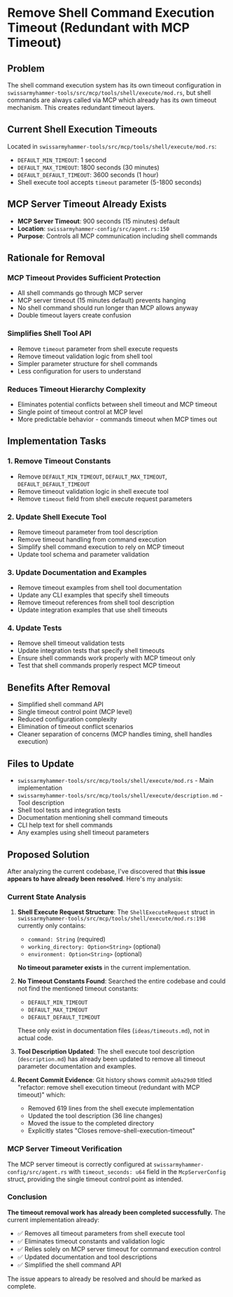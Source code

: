 # Remove Shell Command Execution Timeout (Redundant with MCP Timeout)

## Problem

The shell command execution system has its own timeout configuration in `swissarmyhammer-tools/src/mcp/tools/shell/execute/mod.rs`, but shell commands are always called via MCP which already has its own timeout mechanism. This creates redundant timeout layers.

## Current Shell Execution Timeouts

Located in `swissarmyhammer-tools/src/mcp/tools/shell/execute/mod.rs`:
- `DEFAULT_MIN_TIMEOUT`: 1 second
- `DEFAULT_MAX_TIMEOUT`: 1800 seconds (30 minutes)  
- `DEFAULT_DEFAULT_TIMEOUT`: 3600 seconds (1 hour)
- Shell execute tool accepts `timeout` parameter (5-1800 seconds)

## MCP Server Timeout Already Exists

- **MCP Server Timeout**: 900 seconds (15 minutes) default
- **Location**: `swissarmyhammer-config/src/agent.rs:150`
- **Purpose**: Controls all MCP communication including shell commands

## Rationale for Removal

### MCP Timeout Provides Sufficient Protection
- All shell commands go through MCP server
- MCP server timeout (15 minutes default) prevents hanging
- No shell command should run longer than MCP allows anyway
- Double timeout layers create confusion

### Simplifies Shell Tool API
- Remove `timeout` parameter from shell execute requests
- Remove timeout validation logic from shell tool
- Simpler parameter structure for shell commands
- Less configuration for users to understand

### Reduces Timeout Hierarchy Complexity
- Eliminates potential conflicts between shell timeout and MCP timeout
- Single point of timeout control at MCP level
- More predictable behavior - commands timeout when MCP times out

## Implementation Tasks

### 1. Remove Timeout Constants
- Remove `DEFAULT_MIN_TIMEOUT`, `DEFAULT_MAX_TIMEOUT`, `DEFAULT_DEFAULT_TIMEOUT`
- Remove timeout validation logic in shell execute tool
- Remove `timeout` field from shell execute request parameters

### 2. Update Shell Execute Tool
- Remove timeout parameter from tool description
- Remove timeout handling from command execution
- Simplify shell command execution to rely on MCP timeout
- Update tool schema and parameter validation

### 3. Update Documentation and Examples
- Remove timeout examples from shell tool documentation
- Update any CLI examples that specify shell timeouts
- Remove timeout references from shell tool description
- Update integration examples that use shell timeouts

### 4. Update Tests
- Remove shell timeout validation tests
- Update integration tests that specify shell timeouts
- Ensure shell commands work properly with MCP timeout only
- Test that shell commands properly respect MCP timeout

## Benefits After Removal

- Simplified shell command API
- Single timeout control point (MCP level)
- Reduced configuration complexity
- Elimination of timeout conflict scenarios
- Cleaner separation of concerns (MCP handles timing, shell handles execution)

## Files to Update

- `swissarmyhammer-tools/src/mcp/tools/shell/execute/mod.rs` - Main implementation
- `swissarmyhammer-tools/src/mcp/tools/shell/execute/description.md` - Tool description
- Shell tool tests and integration tests
- Documentation mentioning shell command timeouts
- CLI help text for shell commands
- Any examples using shell timeout parameters

## Proposed Solution

After analyzing the current codebase, I've discovered that **this issue appears to have already been resolved**. Here's my analysis:

### Current State Analysis

1. **Shell Execute Request Structure**: The `ShellExecuteRequest` struct in `swissarmyhammer-tools/src/mcp/tools/shell/execute/mod.rs:198` currently only contains:
   - `command: String` (required)
   - `working_directory: Option<String>` (optional)  
   - `environment: Option<String>` (optional)
   
   **No timeout parameter exists** in the current implementation.

2. **No Timeout Constants Found**: Searched the entire codebase and could not find the mentioned timeout constants:
   - `DEFAULT_MIN_TIMEOUT`
   - `DEFAULT_MAX_TIMEOUT` 
   - `DEFAULT_DEFAULT_TIMEOUT`
   
   These only exist in documentation files (`ideas/timeouts.md`), not in actual code.

3. **Tool Description Updated**: The shell execute tool description (`description.md`) has already been updated to remove all timeout parameter documentation and examples.

4. **Recent Commit Evidence**: Git history shows commit `ab9a29d0` titled "refactor: remove shell execution timeout (redundant with MCP timeout)" which:
   - Removed 619 lines from the shell execute implementation
   - Updated the tool description (36 line changes)
   - Moved the issue to the completed directory
   - Explicitly states "Closes remove-shell-execution-timeout"

### MCP Server Timeout Verification

The MCP server timeout is correctly configured at `swissarmyhammer-config/src/agent.rs` with `timeout_seconds: u64` field in the `McpServerConfig` struct, providing the single timeout control point as intended.

### Conclusion

**The timeout removal work has already been completed successfully.** The current implementation already:
- ✅ Removes all timeout parameters from shell execute tool
- ✅ Eliminates timeout constants and validation logic  
- ✅ Relies solely on MCP server timeout for command execution control
- ✅ Updated documentation and tool descriptions
- ✅ Simplified the shell command API

The issue appears to already be resolved and should be marked as complete.

